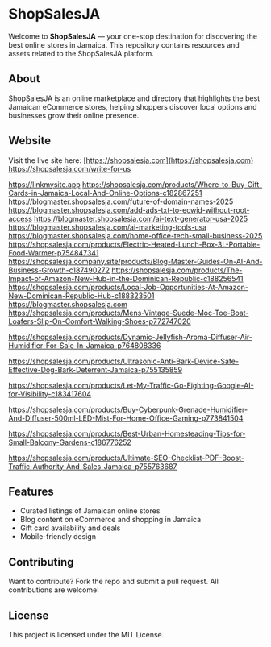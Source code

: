 # ShopSalesJA

Welcome to **ShopSalesJA** — your one-stop destination for discovering the best online stores in Jamaica. This repository contains resources and assets related to the ShopSalesJA platform.

## About

ShopSalesJA is an online marketplace and directory that highlights the best Jamaican eCommerce stores, helping shoppers discover local options and businesses grow their online presence.

## Website

Visit the live site here: [https://shopsalesja.com](https://shopsalesja.com)
https://shopsalesja.com/write-for-us

https://linkmysite.app
https://shopsalesja.com/products/Where-to-Buy-Gift-Cards-in-Jamaica-Local-And-Online-Options-c182867251
https://blogmaster.shopsalesja.com/future-of-domain-names-2025
https://blogmaster.shopsalesja.com/add-ads-txt-to-ecwid-without-root-access
https://blogmaster.shopsalesja.com/ai-text-generator-usa-2025
https://blogmaster.shopsalesja.com/ai-marketing-tools-usa
https://blogmaster.shopsalesja.com/home-office-tech-small-business-2025
https://shopsalesja.com/products/Electric-Heated-Lunch-Box-3L-Portable-Food-Warmer-p754847341
https://shopsalesja.company.site/products/Blog-Master-Guides-On-AI-And-Business-Growth-c187490272
https://shopsalesja.com/products/The-Impact-of-Amazon-New-Hub-in-the-Dominican-Republic-c188256541
https://shopsalesja.com/products/Local-Job-Opportunities-At-Amazon-New-Dominican-Republic-Hub-c188323501
https://blogmaster.shopsalesja.com
https://shopsalesja.com/products/Mens-Vintage-Suede-Moc-Toe-Boat-Loafers-Slip-On-Comfort-Walking-Shoes-p772747020

https://shopsalesja.com/products/Dynamic-Jellyfish-Aroma-Diffuser-Air-Humidifier-For-Sale-In-Jamaica-p764808336

https://shopsalesja.com/products/Ultrasonic-Anti-Bark-Device-Safe-Effective-Dog-Bark-Deterrent-Jamaica-p755135859

https://shopsalesja.com/products/Let-My-Traffic-Go-Fighting-Google-AI-for-Visibility-c183417604

https://shopsalesja.com/products/Buy-Cyberpunk-Grenade-Humidifier-And-Diffuser-500ml-LED-Mist-For-Home-Office-Gaming-p773841504

https://shopsalesja.com/products/Best-Urban-Homesteading-Tips-for-Small-Balcony-Gardens-c186776252

https://shopsalesja.com/products/Ultimate-SEO-Checklist-PDF-Boost-Traffic-Authority-And-Sales-Jamaica-p755763687
## Features

- Curated listings of Jamaican online stores
- Blog content on eCommerce and shopping in Jamaica
- Gift card availability and deals
- Mobile-friendly design

## Contributing

Want to contribute? Fork the repo and submit a pull request. All contributions are welcome!

## License

This project is licensed under the MIT License.
